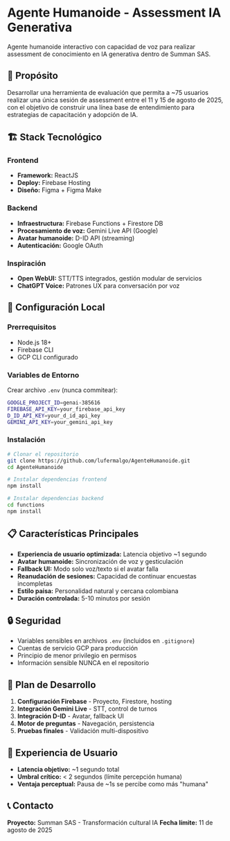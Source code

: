 # Agente Humanoide - Assessment IA Generativa

Agente humanoide interactivo con capacidad de voz para realizar assessment de conocimiento en IA generativa dentro de Summan SAS.

## 🎯 Propósito

Desarrollar una herramienta de evaluación que permita a ~75 usuarios realizar una única sesión de assessment entre el 11 y 15 de agosto de 2025, con el objetivo de construir una línea base de entendimiento para estrategias de capacitación y adopción de IA.

## 🏗️ Stack Tecnológico

### Frontend
- **Framework:** ReactJS
- **Deploy:** Firebase Hosting
- **Diseño:** Figma + Figma Make

### Backend
- **Infraestructura:** Firebase Functions + Firestore DB
- **Procesamiento de voz:** Gemini Live API (Google)
- **Avatar humanoide:** D-ID API (streaming)
- **Autenticación:** Google OAuth

### Inspiración
- **Open WebUI:** STT/TTS integrados, gestión modular de servicios
- **ChatGPT Voice:** Patrones UX para conversación por voz

## 🚀 Configuración Local

### Prerrequisitos
- Node.js 18+
- Firebase CLI
- GCP CLI configurado

### Variables de Entorno
Crear archivo `.env` (nunca commitear):
```bash
GOOGLE_PROJECT_ID=genai-385616
FIREBASE_API_KEY=your_firebase_api_key
D_ID_API_KEY=your_d_id_api_key
GEMINI_API_KEY=your_gemini_api_key
```

### Instalación
```bash
# Clonar el repositorio
git clone https://github.com/lufermalgo/AgenteHumanoide.git
cd AgenteHumanoide

# Instalar dependencias frontend
npm install

# Instalar dependencias backend
cd functions
npm install
```

## 📋 Características Principales

- **Experiencia de usuario optimizada:** Latencia objetivo ~1 segundo
- **Avatar humanoide:** Sincronización de voz y gesticulación
- **Fallback UI:** Modo solo voz/texto si el avatar falla
- **Reanudación de sesiones:** Capacidad de continuar encuestas incompletas
- **Estilo paisa:** Personalidad natural y cercana colombiana
- **Duración controlada:** 5-10 minutos por sesión

## 🔒 Seguridad

- Variables sensibles en archivos `.env` (incluidos en `.gitignore`)
- Cuentas de servicio GCP para producción
- Principio de menor privilegio en permisos
- Información sensible NUNCA en el repositorio

## 📅 Plan de Desarrollo

1. **Configuración Firebase** - Proyecto, Firestore, hosting
2. **Integración Gemini Live** - STT, control de turnos
3. **Integración D-ID** - Avatar, fallback UI
4. **Motor de preguntas** - Navegación, persistencia
5. **Pruebas finales** - Validación multi-dispositivo

## 🎨 Experiencia de Usuario

- **Latencia objetivo:** ~1 segundo total
- **Umbral crítico:** < 2 segundos (límite percepción humana)
- **Ventaja perceptual:** Pausa de ~1s se percibe como más "humana"

## 📞 Contacto

**Proyecto:** Summan SAS - Transformación cultural IA
**Fecha límite:** 11 de agosto de 2025